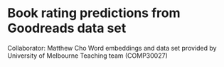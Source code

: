 # Book rating predictions from Goodreads data set
Collaborator: Matthew Cho
Word embeddings and data set provided by University of Melbourne Teaching team (COMP30027)
